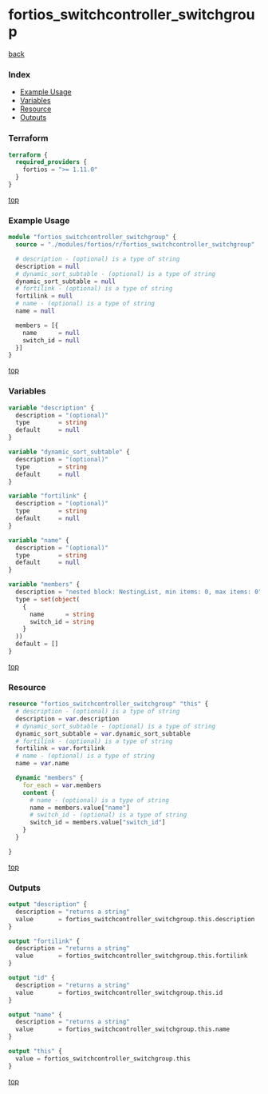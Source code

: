 # fortios_switchcontroller_switchgroup

[back](../fortios.md)

### Index

- [Example Usage](#example-usage)
- [Variables](#variables)
- [Resource](#resource)
- [Outputs](#outputs)

### Terraform

```terraform
terraform {
  required_providers {
    fortios = ">= 1.11.0"
  }
}
```

[top](#index)

### Example Usage

```terraform
module "fortios_switchcontroller_switchgroup" {
  source = "./modules/fortios/r/fortios_switchcontroller_switchgroup"

  # description - (optional) is a type of string
  description = null
  # dynamic_sort_subtable - (optional) is a type of string
  dynamic_sort_subtable = null
  # fortilink - (optional) is a type of string
  fortilink = null
  # name - (optional) is a type of string
  name = null

  members = [{
    name      = null
    switch_id = null
  }]
}
```

[top](#index)

### Variables

```terraform
variable "description" {
  description = "(optional)"
  type        = string
  default     = null
}

variable "dynamic_sort_subtable" {
  description = "(optional)"
  type        = string
  default     = null
}

variable "fortilink" {
  description = "(optional)"
  type        = string
  default     = null
}

variable "name" {
  description = "(optional)"
  type        = string
  default     = null
}

variable "members" {
  description = "nested block: NestingList, min items: 0, max items: 0"
  type = set(object(
    {
      name      = string
      switch_id = string
    }
  ))
  default = []
}
```

[top](#index)

### Resource

```terraform
resource "fortios_switchcontroller_switchgroup" "this" {
  # description - (optional) is a type of string
  description = var.description
  # dynamic_sort_subtable - (optional) is a type of string
  dynamic_sort_subtable = var.dynamic_sort_subtable
  # fortilink - (optional) is a type of string
  fortilink = var.fortilink
  # name - (optional) is a type of string
  name = var.name

  dynamic "members" {
    for_each = var.members
    content {
      # name - (optional) is a type of string
      name = members.value["name"]
      # switch_id - (optional) is a type of string
      switch_id = members.value["switch_id"]
    }
  }

}
```

[top](#index)

### Outputs

```terraform
output "description" {
  description = "returns a string"
  value       = fortios_switchcontroller_switchgroup.this.description
}

output "fortilink" {
  description = "returns a string"
  value       = fortios_switchcontroller_switchgroup.this.fortilink
}

output "id" {
  description = "returns a string"
  value       = fortios_switchcontroller_switchgroup.this.id
}

output "name" {
  description = "returns a string"
  value       = fortios_switchcontroller_switchgroup.this.name
}

output "this" {
  value = fortios_switchcontroller_switchgroup.this
}
```

[top](#index)
